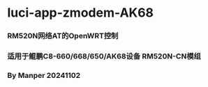 # luci-app-zmodem-AK68
### RM520N网络AT的OpenWRT控制
### 适用于鲲鹏C8-660/668/650/AK68设备 RM520N-CN模组
### By Manper 20241102

